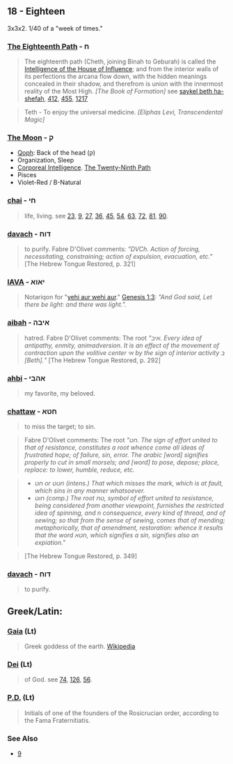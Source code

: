## 18 - Eighteen
3x3x2. 1/40 of a "week of times."

### [The Eighteenth Path](/keys/Ch) - ח
> The eighteenth path (Cheth, joining Binah to Geburah) is called the [Intelligence of the House of Influence](1217); and from the interior walls of its perfections the arcana flow down, with the hidden meanings concealed in their shadow, and therefrom is union with the innermost reality of the Most High. *[The Book of Formation]* see [saykel beth ha-shefah](/keys/ShKL.BITh.HShPO), [412](412), [455](455), [1217](1217)

> Teth - To enjoy the universal medicine. *[Eliphas Levi, Transcendental Magic]*

### [The Moon](/keys/Q) - ק

- [Qoph](100): Back of the head (ק)
- Organization, Sleep
- [Corporeal Intelligence](/keys/ShKL.MVGShM). [The Twenty-Ninth Path](28)
- Pisces
- Violet-Red / B-Natural

### [chai](/keys/ChI) - חי
> life, living. see [23](23), [9](9), [27](27), [36](36), [45](45), [54](54), [63](63), [72](72), [81](81), [90](90).

### [davach](/keys/DVCh) - דוח
> to purify. Fabre D'Olivet comments: *"DVCh. Action of forcing, necessitating, constraining; action of expulsion, evacuation, etc."* [The Hebrew Tongue Restored, p. 321]

### [IAVA](/keys/IAVA) - יאוא
> Notariqon for "[yehi aur wehi aur](/keys/IHI.AVR.VIHI.AVR)." [Genesis 1:3](http://biblehub.com/genesis/1-3.htm): *"And God said, Let there be light: and there was light.".*

### [aibah](/keys/AIBH) - איבה
> hatred. Fabre D'Olivet comments: The root *"איב. Every idea of antipathy, enmity, animadversion. It is an effect of the movement of contraction upon the volitive center אי by the sign of interior activity ב [Beth]."* [The Hebrew Tongue Restored, p. 292]

### [ahbi](/keys/AHBI) - אהבי
> my favorite, my beloved.

### [chattaw](/keys/ChTA) - חטא
> to miss the target; to sin.

> Fabre D'Olivet comments: The root *"חט. The sign of effort united to that of resistance, constitutes a root whence come all ideas of frustrated hope; of failure, sin, error. The arabic [word] signifies properly to cut in small morsels; and [word] to pose, depose; place, replace: to lower, humble, reduce, etc.*

> - *חט or חטט (intens.) That which misses the mark, which is at fault, which sins in any manner whatsoever.*
> - *חוט (comp.) The root טח, symbol of effort united to resistance, being considered from another viewpoint, furnishes the restricted idea of spinning, and n consequence, every kind of thread, and of sewing; so that from the sense of sewing, comes that of mending; metaphorically, that of amendment, restoration: whence it results that the word חטא, which signifies a sin, signifies also an expiation."*

> [The Hebrew Tongue Restored, p. 349]

### [davach](/keys/DVCh) - דוח
> to purify.

## Greek/Latin:

### [Gaia](/latin?word=gaia) (Lt)
> Greek goddess of the earth. [Wikipedia](https://en.wikipedia.org/wiki/Gaia_%28mythology%29)

### [Dei](/latin?word=Dei) (Lt)
> of God. see [74](74), [126](126), [56](56).

### [P.D.](/latin?word=P.D) (Lt)
> Initials of one of the founders of the Rosicrucian order, according to the Fama Fraternitiatis.

### See Also

- [9](9)